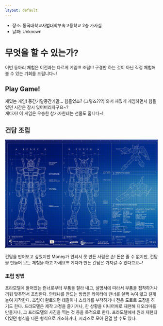 ```yaml
---
layout: default
---
```


- 장소: 동국대학교사범대학부속고등학교 2층 가사실
- 날짜: Unknown

# 무엇을 할 수 있는가?

이번 동아리 체험은 이전과는 다르게 게임!!! 조립!!! 구경만 하는 것이 아닌 직접 체험해볼 수 있는 기회를 드립니다~!

## Play Game!

재밌는 게임! 중간기말중간기말... 힘들었죠? (그렇죠???) 와서 재밌게 게임하면서 힘들었던 시간은 잠시 잊어버리자구요~?  
게다가! 이 게임은 우승한 참가자한테는 선물도 줍니다~!


## 건담 조립

![image](https://raw.githubusercontent.com/OtakoidTony/craft/master/jie-victoria-gundam.jpg)

건담을 만어보고 싶었지만 Money가 안되서 못 만든 사람은 손! 돈은 줄 수 없지만, 건담을 만들어 보는 체험을 하고 가세요!!! 게다가 만든 건담은 가져갈 수 있다고요~!

### 조립 방법

프라모델에 들어있는 런너로부터 부품을 잘라 내고, 설명서에 따라서 부품을 접착하거나 끼워 맞추면서 조립한다. 안테나를 만드는 방법은 라이터에 런너를 살짝 녹여 앏고 길게 늘여 자작한다. 조립이 완료되면 데칼이나 스티커를 부착하거나 전용 도료로 도장을 하기도 한다. 프라모델은 제작 과정을 즐기거나, 한 상황을 미니어처로 재현해 디오라마를 만들거나, 그 프라모델의 사진을 찍는 것 등을 목적으로 한다. 프라모델에서 원래 재현되어있던 형식을 다른 형식으로 개조하거나, 시리즈로 모아 진열 할 수도 있다.
